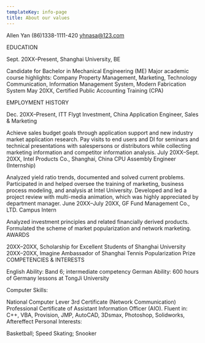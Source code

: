 ```yaml
---
templateKey: info-page
title: About our values
---
```

Allen Yan (86)1338-1111-420 yhnasa@123.com

EDUCATION

Sept. 20XX–Present, Shanghai University, BE

Candidate for Bachelor in Mechanical Engineering (ME) Major academic course highlights: Company Property Management, Marketing, Technology Communication, Information Management System, Modern Fabrication System May 20XX, Certified Public Accounting Training (CPA)

EMPLOYMENT HISTORY

Dec. 20XX–Present, ITT Flygt Investment, China Application Engineer, Sales & Marketing

Achieve sales budget goals through application support and new industry market application research. Pay visits to end users and DI for seminars and technical presentations with salespersons or distributors while collecting marketing information and competitor information analysis. July 20XX–Sept. 20XX, Intel Products Co., Shanghai, China
CPU Assembly Engineer (Internship)

Analyzed yield ratio trends, documented and solved current problems. Participated in and helped oversee the training of marketing, business process modeling, and analysis at Intel University. Developed and led a project review with multi-media animation, which was highly appreciated by department manager. June 20XX–July 20XX, GF Fund Management Co., LTD. Campus Intern

Analyzed investment principles and related financially derived products. Formulated the scheme of market popularization and network marketing. AWARDS

20XX–20XX, Scholarship for Excellent Students of Shanghai University 20XX–20XX, Imagine Ambassador of Shanghai Tennis Popularization Prize COMPETENCIES & INTERESTS

English Ability: Band 6; intermediate competency German Ability: 600 hours of Germany lessons at TongJi University

Computer Skills:

National Computer Lever 3rd Certificate (Network Communication) Professional Certificate of Assistant Information Officer (AIO). Fluent in: C++, VBA, Provision, JMP, AutoCAD, 3Dsmax, Photoshop, Solidworks, Aftereffect Personal Interests:

Basketball; Speed Skating; Snooker
